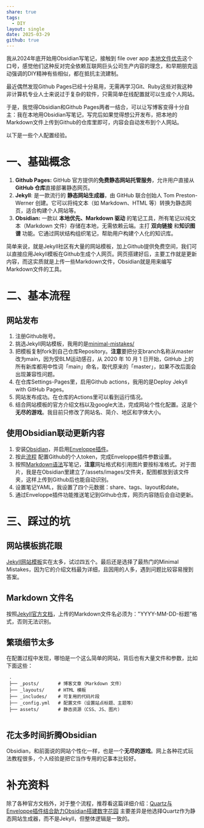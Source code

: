 ```yaml
---
share: true
tags:
  - DIY
layout: single
date: 2025-03-29
github: true
---
```

我从2024年底开始用Obsidian写笔记，接触到 file over app [本地文件优先](https://stephango.com/file-over-app)这个口号，感觉他们这种反对完全依赖互联网巨头公司生产内容的理念，和早期朋克运动强调的DIY精神有些相似，都在抵抗主流建制。

最近偶然发现Github Pages已经十分易用，无需再学习Git、Ruby这些对我这种非计算机专业人士来说过于复杂的软件，只需简单在线配置就可以生成个人网站。

于是，我觉得Obsidian和Github Pages两者一结合，可以让写博客变得十分自主：我在本地用Obsidian写笔记，写完后如果觉得想公开发布，把本地的Markdown文件上传到Github的仓库里即可，内容会自动发布到个人网站。

以下是一些个人配置经验。

# 一、基础概念

1. **Github Pages:** ​GitHub 官方提供的**免费静态网站托管服务**，允许用户直接从 **GitHub 仓库**直接部署静态网页。
2. **Jekyll**: 是一款流行的 **静态网站生成器**，由 GitHub 联合创始人 Tom Preston-Werner 创建。它可以将纯文本（如 Markdown、HTML 等）转换为静态网页，适合构建个人网站等。
3. **Obsidian:** 一款以 ​**本地优先、Markdown 驱动** 的笔记工具，所有笔记以纯文本（Markdown 文件）存储在本地，无需依赖云端。主打 ​**双向链接** 和 ​**知识图谱** 功能。它通过网状结构组织笔记，帮助用户构建个人化的知识库。

简单来说，就是Jekyll社区有大量的网站模板，加上Github提供免费空间，我们可以直接应用Jekyll模板在Github生成个人网页。网页搭建好后，主要工作就是更新内容，而这实质就是上传一些Markdown文件，Obsidian就是用来编写Markdown文件的工具。

# 二、基本流程
## 网站发布

1. 注册Github账号。
2. 挑选Jekyll网站模板，我用的是[minimal-mistakes/](https://mmistakes.github.io/minimal-mistakes)
3. 把模板复制fork到自己仓库Repository。**注意**要把分支branch名称从master改为main，因为受BLM运动感召，从 2020 年 10 月 1 日开始，GitHub 上的所有新库都用中性词「main」命名，取代原来的「master」，如果不改后面会出现兼容性问题。
4. 在仓库Settings-Pages里，启用Github actions，我用的是Deploy Jekyll with GitHub Pages。
5. 网站发布成功。在仓库的Actions里可以看到运行情况。
6. 结合网站模板的官方介绍文档以及google大法，完成网站个性化配置。这是个**无尽的游戏**。我目前只修改了网站名、简介、地区和字体大小。

## 使用Obsidian联动更新内容

1. 安装[Obsidian](https://obsidian.md/)，并启用[Enveloppe插件](https://enveloppe.ovh/)。
2. 按此[流程](https://dg-docs.ole.dev/advanced/fine-grained-access-token/) 配置Github的个人token，完成Enveloppe插件参数设置。
3. 按照[Markdown语法](https://www.markdownguide.org/getting-started/)写笔记，**注意**网址格式和引用图片要按标准格式。对于图片，我是在Obsidian里建立了/assets/images/文件夹，配图都放到该文件夹，这样上传到Github后也能自动识别。
4. 设置笔记YAML，我设置了四个元数据：share、tags、layout和date。
5. 通过Enveloppe插件功能推送笔记到Github仓库，网页内容随后会自动更新。

# 三、踩过的坑

## 网站模板挑花眼

[Jekyll网站模板](https://jekyllrb.com/resources/)实在太多，试过四五个。最后还是选择了最热门的Minimal Mistakes，因为它的介绍文档最为详细，且因用的人多，遇到问题比较容易搜到答案。

## Markdown 文件名

按照[Jekyll官方文档](https://jekyllrb.com/docs/posts/)，上传的Markdown文件名必须为："YYYY-MM-DD-标题”格式，否则无法识别。

## 繁琐细节太多

在配置过程中发现，哪怕是一个这么简单的网站，背后也有大量文件和参数，比如下面这些：
 ```
  .
  ├── _posts/       # 博客文章（Markdown 文件）
  ├── _layouts/     # HTML 模板
  ├── _includes/    # 可复用的代码片段
  ├── _config.yml   # 配置文件（设置站点标题、主题等）
  ├── assets/       # 静态资源（CSS、JS、图片）
  
  ```
## 花太多时间折腾Obsidian

Obsidian，和前面说的网站个性化一样，也是一个**无尽的游戏**。网上各种花式玩法教程很多，个人经验是把它当作专用的记事本比较好。

# 补充资料

除了各种官方文档外，对于整个流程，推荐看这篇详细介绍：[Quartz与Enveloppe插件结合助力Obsidian搭建数字花园](https://lazyjack.12123123.xyz/%E5%85%B6%E5%AE%83%E8%B5%84%E6%BA%90/Obsidian/Quartz%E4%B8%8EEnveloppe%E6%8F%92%E4%BB%B6%E7%BB%93%E5%90%88%E5%8A%A9%E5%8A%9BObsidian%E6%90%AD%E5%BB%BA%E6%95%B0%E5%AD%97%E8%8A%B1%E5%9B%AD) 主要差异是他选择Quartz作为静态网站生成器，而不是Jekyll，但整体逻辑是一致的。